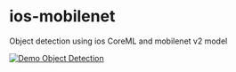 # ios-mobilenet
Object detection using ios CoreML and mobilenet v2 model

[![Demo Object Detection](https://j.gifs.com/91zJMZ.gif)](https://youtu.be/qcTe1rtkD24)



